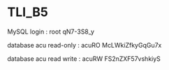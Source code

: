 # TLI_B5

MySQL login : 
root
qN7-3S8_y

database acu read-only :
acuRO
McLWkiZfkyGqGu7x

database acu read write : 
acuRW
FS2nZXF57vshkiyS

